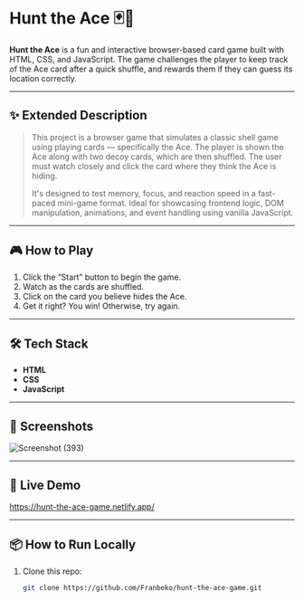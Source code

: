 # Hunt the Ace 🃏🎯

**Hunt the Ace** is a fun and interactive browser-based card game built with HTML, CSS, and JavaScript. The game challenges the player to keep track of the Ace card after a quick shuffle, and rewards them if they can guess its location correctly.

---

## ✨ Extended Description

> This project is a browser game that simulates a classic shell game using playing cards — specifically the Ace. The player is shown the Ace along with two decoy cards, which are then shuffled. The user must watch closely and click the card where they think the Ace is hiding.  
>
> It's designed to test memory, focus, and reaction speed in a fast-paced mini-game format. Ideal for showcasing frontend logic, DOM manipulation, animations, and event handling using vanilla JavaScript.

---

## 🎮 How to Play

1. Click the “Start” button to begin the game.
2. Watch as the cards are shuffled.
3. Click on the card you believe hides the Ace.
4. Get it right? You win! Otherwise, try again.

---

## 🛠️ Tech Stack

- **HTML**
- **CSS**
- **JavaScript**

---

## 📸 Screenshots

![Screenshot (393)](https://github.com/user-attachments/assets/a4399d95-efb8-4d09-8036-d97611934188)


---

## 🚀 Live Demo

https://hunt-the-ace-game.netlify.app/

---

## 📦 How to Run Locally

1. Clone this repo:
   ```bash
   git clone https://github.com/Franbeko/hunt-the-ace-game.git
